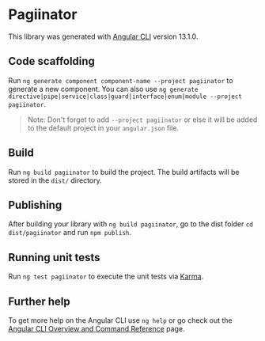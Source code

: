 # Pagiinator

This library was generated with [Angular CLI](https://github.com/angular/angular-cli) version 13.1.0.

## Code scaffolding

Run `ng generate component component-name --project pagiinator` to generate a new component. You can also use `ng generate directive|pipe|service|class|guard|interface|enum|module --project pagiinator`.
> Note: Don't forget to add `--project pagiinator` or else it will be added to the default project in your `angular.json` file. 

## Build

Run `ng build pagiinator` to build the project. The build artifacts will be stored in the `dist/` directory.

## Publishing

After building your library with `ng build pagiinator`, go to the dist folder `cd dist/pagiinator` and run `npm publish`.

## Running unit tests

Run `ng test pagiinator` to execute the unit tests via [Karma](https://karma-runner.github.io).

## Further help

To get more help on the Angular CLI use `ng help` or go check out the [Angular CLI Overview and Command Reference](https://angular.io/cli) page.
